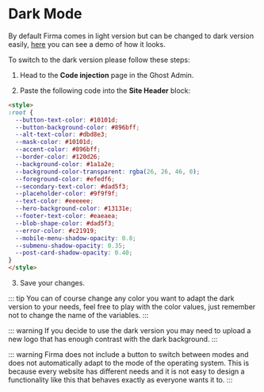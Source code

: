 # Dark Mode

By default Firma comes in light version but can be changed to dark version easily, [here](https://firma-dark.eduardogomez.io/) you can see a demo of how it looks.

To switch to the dark version please follow these steps:

1. Head to the **Code injection** page in the Ghost Admin.

2. Paste the following code into the **Site Header** block:

```html
<style>
:root {
  --button-text-color: #10101d;
  --button-background-color: #896bff;
  --alt-text-color: #dbd8e3;
  --mask-color: #10101d;
  --accent-color: #896bff;
  --border-color: #120d26;
  --background-color: #1a1a2e;
  --background-color-transparent: rgba(26, 26, 46, 0);
  --foreground-color: #efedf6;
  --secondary-text-color: #dad5f3;
  --placeholder-color: #9f9f9f;
  --text-color: #eeeeee;
  --hero-background-color: #13131e;
  --footer-text-color: #eaeaea;
  --blob-shape-color: #dad5f3;
  --error-color: #c21919;
  --mobile-menu-shadow-opacity: 0.8;
  --submenu-shadow-opacity: 0.35;
  --post-card-shadow-opacity: 0.40;
}
</style>
```

3. Save your changes.

::: tip
You can of course change any color you want to adapt the dark version to your needs, feel free to play with the color values, just remember not to change the name of the variables.
:::

::: warning
If you decide to use the dark version you may need to upload a new logo that has enough contrast with the dark background.
:::

::: warning
Firma does not include a button to switch between modes and does not automatically adapt to the mode of the operating system. This is because every website has different needs and it is not easy to design a functionality like this that behaves exactly as everyone wants it to.
:::
